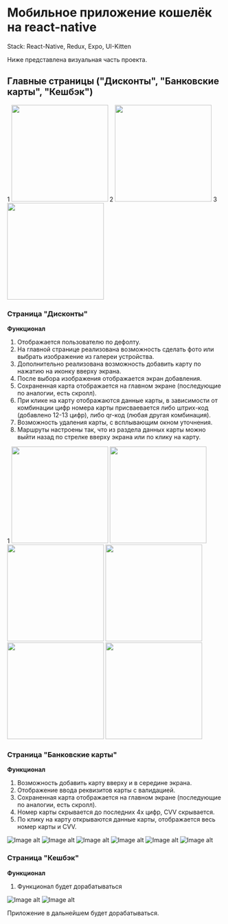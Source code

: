 # Мобильное приложение кошелёк на react-native

Stack: React-Native, Redux, Expo, UI-Kitten

Ниже представлена визуальная часть проекта.

## Главные страницы ("Дисконты", "Банковские карты", "Кешбэк")
1
<img src="https://github.com/YaroslavLeyman/wallet-app-react-native/raw/master/assets/images/pages/DiscountPage.jpg" width="225" />
2
<img src="https://github.com/YaroslavLeyman/wallet-app-react-native/raw/master/assets/images/pages/BankPage.jpg" width="225" />
3
<img src="https://github.com/YaroslavLeyman/wallet-app-react-native/raw/master/assets/images/pages/CashBackPage.jpg" width="225" />

### Страница "Дисконты"

**Функционал**
1. Отображается пользователю по дефолту.
2. На главной странице реализована возможность сделать фото или выбрать изображение из галереи устройства.
3. Дополнительно реализована возможность добавить карту по нажатию на иконку вверху экрана.
4. После выбора изображения отображается экран добавления.
5. Сохраненная карта отображается на главном экране (последующие по аналогии, есть скролл).
6. При клике на карту отображаются данные карты, в зависимости от комбинации цифр номера карты присваевается либо штрих-код (добавлено 12-13 цифр), либо qr-код (любая другая комбинация).
7. Возможность удаления карты, с всплывающим окном уточнения.
8. Маршруты настроены так, что из раздела данных карты можно выйти назад по стрелке вверху экрана или по клику на карту.

1
<img src="https://github.com/YaroslavLeyman/wallet-app-react-native/raw/master/assets/images/discount/DiscountPage.jpg" width="225" />
<img src="https://github.com/YaroslavLeyman/wallet-app-react-native/raw/master/assets/images/discount/1.jpg" width="225" />
<img src="https://github.com/YaroslavLeyman/wallet-app-react-native/raw/master/assets/images/discount/2.jpg" width="225" />
<img src="https://github.com/YaroslavLeyman/wallet-app-react-native/raw/master/assets/images/discount/3.jpg" width="225" />
<img src="https://github.com/YaroslavLeyman/wallet-app-react-native/raw/master/assets/images/discount/4.jpg" width="225" />
<img src="https://github.com/YaroslavLeyman/wallet-app-react-native/raw/master/assets/images/discount/5.jpg" width="225" />


### Страница "Банковские карты"

**Функционал**
1. Возможность добавить карту вверху и в середине экрана.
2. Отображение ввода реквизитов карты с валидацией.
3. Сохраненная карта отображается на главном экране (последующие по аналогии, есть скролл).
4. Номер карты скрывается до последних 4х цифр, CVV скрывается.
5. По клику на карту открываются данные карты, отображается весь номер карты и CVV.

![Image alt](https://github.com/YaroslavLeyman/wallet-app-react-native/raw/master/assets/images/bank/BankPage.jpg)
![Image alt](https://github.com/YaroslavLeyman/wallet-app-react-native/raw/master/assets/images/bank/1.jpg)
![Image alt](https://github.com/YaroslavLeyman/wallet-app-react-native/raw/master/assets/images/bank/2.jpg)
![Image alt](https://github.com/YaroslavLeyman/wallet-app-react-native/raw/master/assets/images/bank/3.jpg)
![Image alt](https://github.com/YaroslavLeyman/wallet-app-react-native/raw/master/assets/images/bank/4.jpg)
![Image alt](https://github.com/YaroslavLeyman/wallet-app-react-native/raw/master/assets/images/bank/5.jpg)

### Страница "Кешбэк"

**Функционал**
1. Функционал будет дорабатываться

![Image alt](https://github.com/YaroslavLeyman/wallet-app-react-native/raw/master/assets/images/cashback/CashBackPage.jpg)
![Image alt](https://github.com/YaroslavLeyman/wallet-app-react-native/raw/master/assets/images/cashback/1.jpg)


Приложение в дальнейшем будет дорабатываться.

